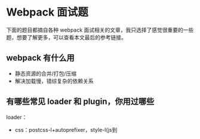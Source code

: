 # Webpack 面试题

下面的题目都摘自各种 webpack 面试相关的文章，我只选择了感觉很重要的一些题，想要了解更多，可以查看本文最后的参考链接。

## webpack 有什么用

- 静态资源的合并/打包/压缩
- 解决加载慢，错综复杂的依赖关系

## 有哪些常见 loader 和 plugin，你用过哪些

loader：

- css：postcss-l+autoprefixer，style-l(js到<style>)，css-l(js中 import 的 css)，less-l，sass-l
- 图片/字体加载：url-loader，file-loader
- 图片压缩：image-webpack-loader
- js：babel-loader es6转es5，eslint-loader 检查js代码

plugin：

- webpack-dev-server 实时打包构建
- html-webpack-plugin 配置启动页
- clean-webpack-plugin 清理 dist 文件夹
- mini-css-extract-plugin 提取css为单独文件
- optimize-css-assets-webpack-plugin 压缩css

## loader 和 plugin 的区别是什么

loaders 是加载器。用来处理源文件的（JSX，Scss，Less..），一次处理一个，让 webpack 有能力加载处理非js文件，plugin 是插件。并不直接操作单个文件，它直接对整个构建过程起作用。

## 如何按需加载代码

import('文件路径').then【代码执行到时再加载】

## 如何提高 webpack 构建速度

- 用 webpack4
- 用 externals 提取常用库
- 提前打包第三方库：dllplugin
- happypack：多线程进行打包，提升 loader 解析速度
- webpack-parallel-uglify-plugin 并发压缩js，提升速度

## 如何利用 webpack 提升前端性能

1. 动态加载：路由懒加载【import()动态加载模块，返回结果是Promise】

    ```js
    function loadView(view) {
        return () => import( /* webpackChunkName: "view-[request]" */ `../components/${view}.vue`)
    }
    { path: '/home', component: loadView('Home') }
    ```

1. 第三方依赖用 cdn（vue，vue-router，element-ui）【webpack.config.js externals】
2. 压缩文件【uglifyjs-plugin/optimize-css-assets-plugin/image-webpack-loader】
3. 提取公共代码【CommonChunkPlugin / splitChunksPlugin】

## 参考

- [关于webpack的面试题总结](https://zhuanlan.zhihu.com/p/44438844)
- [使用webpack4提升180%编译速度](http://louiszhai.github.io/2019/01/04/webpack4/)
- [webpack4.0 各个击破](https://www.cnblogs.com/dashnowords/p/9545482.html)